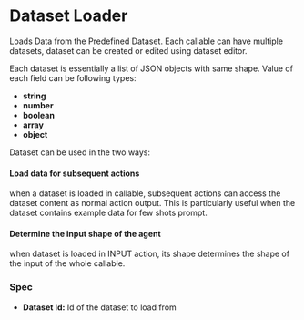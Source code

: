 # Dataset Loader

Loads Data from the Predefined Dataset. Each callable can have multiple datasets, dataset can be created or edited using dataset editor.

Each dataset is essentially a list of JSON objects with same shape. Value of each field can be following types:
* **string**
* **number**
* **boolean**
* **array**
* **object**

Dataset can be used in the two ways:
#### Load data for subsequent actions
when a dataset is loaded in callable, subsequent actions can access the dataset content as normal action output. This is particularly useful when the dataset contains example data for few shots prompt.
#### Determine the input shape of the agent
when dataset is loaded in INPUT action, its shape determines the shape of the input of the whole callable.

### Spec
* **Dataset Id:** Id of the dataset to load from

